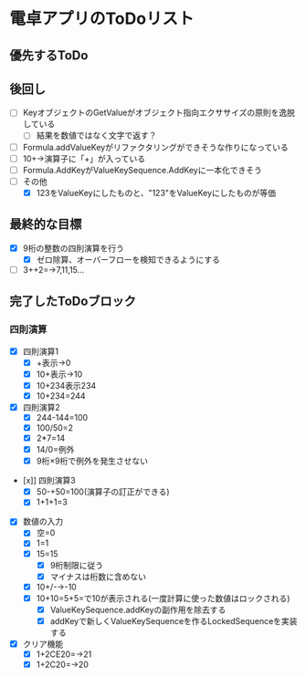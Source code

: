 # 電卓アプリのToDoリスト

## 優先するToDo

## 後回し

* [ ] KeyオブジェクトのGetValueがオブジェクト指向エクササイズの原則を逸脱している
  * [ ] 結果を数値ではなく文字で返す？
* [ ] Formula.addValueKeyがリファクタリングができそうな作りになっている
* [ ] 10+→演算子に「+」が入っている
* [ ] Formula.AddKeyがValueKeySequence.AddKeyに一本化できそう
* [ ] その他
  * [x] 123をValueKeyにしたものと、"123"をValueKeyにしたものが等価

## 最終的な目標

* [x] 9桁の整数の四則演算を行う
  * [x] ゼロ除算、オーバーフローを検知できるようにする
* [ ] 3++2=→7,11,15...

## 完了したToDoブロック

### 四則演算
* [x] 四則演算1
  * [x] +表示→0
  * [x] 10+表示→10
  * [x] 10+234表示234
  * [x] 10+234=244
* [x] 四則演算2
  * [x] 244-144=100
  * [x] 100/50=2
  * [x] 2*7=14
  * [x] 14/0=例外
  * [x] 9桁×9桁で例外を発生させない
* [x]] 四則演算3
  * [x] 50-+50=100(演算子の訂正ができる)
  * [x] 1+1+1=3
* [x] 数値の入力
  * [x] 空=0
  * [x] 1=1
  * [x] 15=15
    * [x] 9桁制限に従う
    * [x] マイナスは桁数に含めない
  * [x] 10+/-→-10
  * [x] 10+10=5+5=で10が表示される(一度計算に使った数値はロックされる)
    * [x] ValueKeySequence.addKeyの副作用を除去する
    * [x] addKeyで新しくValueKeySequenceを作るLockedSequenceを実装する
* [x] クリア機能
  * [x] 1+2CE20=→21
  * [x] 1+2C20=→20